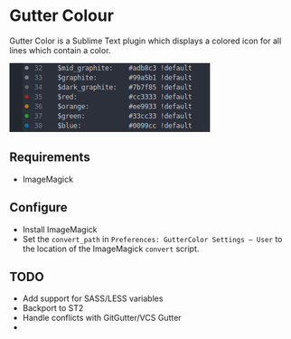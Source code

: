 # Gutter Colour

Gutter Color is a Sublime Text plugin which displays a colored icon for all lines which contain a color.

![GutterColor](screenshot.png)

## Requirements

* ImageMagick

## Configure

* Install ImageMagick
* Set the `convert_path` in `Preferences: GutterColor Settings – User` to the location of the ImageMagick `convert` script.


## TODO

* Add support for SASS/LESS variables
* Backport to ST2
* Handle conflicts with GitGutter/VCS Gutter
* 
